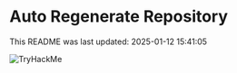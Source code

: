 # Auto Regenerate Repository

This README was last updated: 2025-01-12 15:41:05

 ![TryHackMe](https://tryhackme.com/badge/533634)